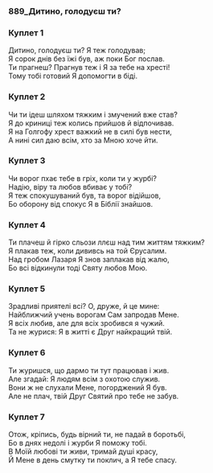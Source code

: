 ### 889_Дитино, голодуєш ти?
### Куплет 1
Дитино, голодуєш ти? Я теж голодував; <br/>Я сорок днів без їжі був, аж поки Бог послав. <br/>Ти прагнеш? Прагнув теж і Я за тебе на хресті! <br/>Тому тобі готовий Я допомогти в біді.
### Куплет 2
Чи ти ідеш шляхом тяжким і змучений вже став? <br/>Я до криниці теж колись прийшов й відпочивав. <br/>Я на Голгофу хрест важкий не в силі був нести, <br/>А нині сил даю всім, хто за Мною хоче йти.
### Куплет 3
Чи ворог пхає тебе в гріх, коли ти у журбі? <br/>Надію, віру та любов вбиває у тобі? <br/>Я теж спокушуваний був, та ворог відійшов, <br/>Бо оборону від спокус Я в Біблії знайшов.
### Куплет 4
Ти плачеш й гірко сльози ллєш над тим життям тяжким? 	<br/>Я плакав теж, коли дививсь на той Єрусалим. <br/>Над гробом Лазаря Я знов заплакав від жалю, <br/>Бо всі відкинули тоді Святу любов Мою.
### Куплет 5
Зрадливі приятелі всі? О, друже, й це мине: <br/>Найближчий учень ворогам Сам запродав Мене.<br/>Я всіх любив, але для всіх зробився я чужий. <br/>Та не журися: Я в житті є Друг найкращий твій.
### Куплет 6
Ти журишся, що дармо ти тут працював і жив. <br/>Але згадай: Я людям всім з охотою служив. <br/>Вони ж не слухали Мене, погорджений Я був. <br/>Але не плач, твій Друг Святий про тебе не забув.
### Куплет 7
Отож, кріпись, будь вірний ти, не падай в боротьбі, <br/>Бо в днях недолі і журби Я поможу тобі. <br/>В Моїй любові ти живи, тримай душі красу, <br/>Й Мене в день смутку ти поклич, а Я тебе спасу.
